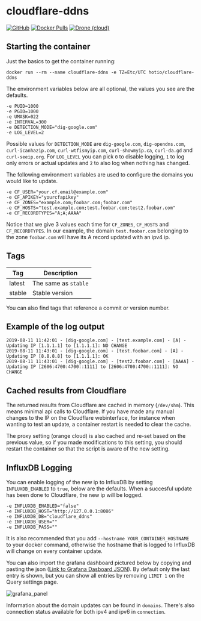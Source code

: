 # cloudflare-ddns

[![GitHub](https://img.shields.io/badge/source-github-lightgrey?style=flat-square)](https://github.com/hotio/docker-cloudflare-ddns)
[![Docker Pulls](https://img.shields.io/docker/pulls/hotio/cloudflare-ddns?style=flat-square)](https://hub.docker.com/r/hotio/cloudflare-ddns)
[![Drone (cloud)](https://img.shields.io/drone/build/hotio/docker-cloudflare-ddns?style=flat-square)](https://cloud.drone.io/hotio/docker-cloudflare-ddns)

## Starting the container

Just the basics to get the container running:

```shell
docker run --rm --name cloudflare-ddns -e TZ=Etc/UTC hotio/cloudflare-ddns
```

The environment variables below are all optional, the values you see are the defaults.

```shell
-e PUID=1000
-e PGID=1000
-e UMASK=022
-e INTERVAL=300
-e DETECTION_MODE="dig-google.com"
-e LOG_LEVEL=2
```

Possible values for `DETECTION_MODE` are `dig-google.com`, `dig-opendns.com`, `curl-icanhazip.com`, `curl-wtfismyip.com`, `curl-showmyip.ca`, `curl-da.gd` and `curl-seeip.org`. For `LOG_LEVEL` you can pick `0` to disable logging, `1` to log only errors or actual updates and `2` to also log when nothing has changed.

The following environment variables are used to configure the domains you would like to update.

```shell
-e CF_USER="your.cf.email@example.com"
-e CF_APIKEY="yourcfapikey"
-e CF_ZONES="example.com;foobar.com;foobar.com"
-e CF_HOSTS="test.example.com;test.foobar.com;test2.foobar.com"
-e CF_RECORDTYPES="A;A;AAAA"
```

Notice that we give 3 values each time for `CF_ZONES`, `CF_HOSTS` and `CF_RECORDTYPES`. In our example, the domain `test.foobar.com` belonging to the zone `foobar.com` will have its A record updated with an ipv4 ip.

## Tags

| Tag      | Description                    |
| ---------|--------------------------------|
| latest   | The same as `stable`           |
| stable   | Stable version                 |

You can also find tags that reference a commit or version number.

## Example of the log output

```text
2019-08-11 11:42:01 - [dig-google.com] - [test.example.com] - [A] - Updating IP [1.1.1.1] to [1.1.1.1]: NO CHANGE
2019-08-11 11:43:01 - [dig-google.com] - [test.foobar.com] - [A] - Updating IP [8.8.8.8] to [1.1.1.1]: OK
2019-08-11 11:43:01 - [dig-google.com] - [test2.foobar.com] - [AAAA] - Updating IP [2606:4700:4700::1111] to [2606:4700:4700::1111]: NO CHANGE
```

## Cached results from Cloudflare

The returned results from Cloudflare are cached in memory (`/dev/shm`). This means minimal api calls to Cloudflare. If you have made any manual changes to the IP on the Cloudflare webinterface, for instance when wanting to test an update, a container restart is needed to clear the cache.

The proxy setting (orange cloud) is also cached and re-set based on the previous value, so if you made modifications to this setting, you should restart the container so that the script is aware of the new setting.

## InfluxDB Logging

You can enable logging of the new ip to InfluxDB by setting `INFLUXDB_ENABLED` to `true`, below are the defaults. When a succesful update has been done to Cloudflare, the new ip will be logged.

```shell
-e INFLUXDB_ENABLED="false"
-e INFLUXDB_HOST="http://127.0.0.1:8086"
-e INFLUXDB_DB="cloudflare_ddns"
-e INFLUXDB_USER=""
-e INFLUXDB_PASS=""
```

It is also recommended that you add `--hostname YOUR_CONTAINER_HOSTNAME` to your docker command, otherwise the hostname that is logged to InfluxDB will change on every container update.

You can also import the grafana dashboard pictured below by copying and pasting the json ([Link to Grafana Dasboard JSON](https://raw.githubusercontent.com/hotio/docker-cloudflare-ddns/master/grafana/Cloudflare%20DDNS-1565783977844.json)). By default only the last entry is shown, but you can show all entries by removing `LIMIT 1` on the Query settings page.

![grafana_panel](https://raw.githubusercontent.com/hotio/docker-cloudflare-ddns/master/grafana/grafana.png "Grafana Dashboard Panel")

Information about the domain updates can be found in `domains`. There's also connection status available for both ipv4 and ipv6 in `connection`.

